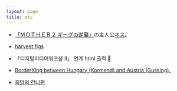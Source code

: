 ```yaml
---
layout: page
title: etc
---
```

 - <a href='https://www.nintendo.co.jp/n02/shvc/mb/index.html'>「ＭＯＴＨＥＲ２ ギーグの逆襲」</a>の主人公<a href='https://www.nintendo.co.jp/n08/a2uj/mother2/hero/index.html'>ネス</a>。

 - <a href='http://figs4fun.com/basics_Harvest.html'>harvest figs</a>

 + 「디지털미디어워크샵 II」 연계 html 출력 💞

 - <a href='http://irational.org/heath/borderxing/at.hu/'>BorderXing between Hungary (Kormend) and Austria (Gussing).</a>

 - <a href='https://www.youtube.com/watch?v=g6MsSqH4FNc'>희망의 건너편</a>

